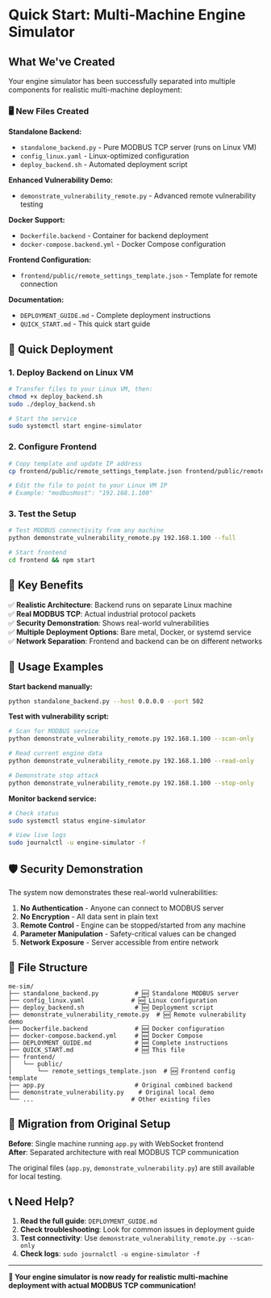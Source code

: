 # Quick Start: Multi-Machine Engine Simulator

## What We've Created

Your engine simulator has been successfully separated into multiple components for realistic multi-machine deployment:

### 🖥️ New Files Created

**Standalone Backend:**
- `standalone_backend.py` - Pure MODBUS TCP server (runs on Linux VM)
- `config_linux.yaml` - Linux-optimized configuration
- `deploy_backend.sh` - Automated deployment script

**Enhanced Vulnerability Demo:**
- `demonstrate_vulnerability_remote.py` - Advanced remote vulnerability testing

**Docker Support:**
- `Dockerfile.backend` - Container for backend deployment
- `docker-compose.backend.yml` - Docker Compose configuration

**Frontend Configuration:**
- `frontend/public/remote_settings_template.json` - Template for remote connection

**Documentation:**
- `DEPLOYMENT_GUIDE.md` - Complete deployment instructions
- `QUICK_START.md` - This quick start guide

## 🚀 Quick Deployment

### 1. Deploy Backend on Linux VM

```bash
# Transfer files to your Linux VM, then:
chmod +x deploy_backend.sh
sudo ./deploy_backend.sh

# Start the service
sudo systemctl start engine-simulator
```

### 2. Configure Frontend

```bash
# Copy template and update IP address
cp frontend/public/remote_settings_template.json frontend/public/remote_settings.json

# Edit the file to point to your Linux VM IP
# Example: "modbusHost": "192.168.1.100"
```

### 3. Test the Setup

```bash
# Test MODBUS connectivity from any machine
python demonstrate_vulnerability_remote.py 192.168.1.100 --full

# Start frontend
cd frontend && npm start
```

## 🎯 Key Benefits

✅ **Realistic Architecture**: Backend runs on separate Linux machine  
✅ **Real MODBUS TCP**: Actual industrial protocol packets  
✅ **Security Demonstration**: Shows real-world vulnerabilities  
✅ **Multiple Deployment Options**: Bare metal, Docker, or systemd service  
✅ **Network Separation**: Frontend and backend can be on different networks  

## 🔧 Usage Examples

**Start backend manually:**
```bash
python standalone_backend.py --host 0.0.0.0 --port 502
```

**Test with vulnerability script:**
```bash
# Scan for MODBUS service
python demonstrate_vulnerability_remote.py 192.168.1.100 --scan-only

# Read current engine data
python demonstrate_vulnerability_remote.py 192.168.1.100 --read-only

# Demonstrate stop attack
python demonstrate_vulnerability_remote.py 192.168.1.100 --stop-only
```

**Monitor backend service:**
```bash
# Check status
sudo systemctl status engine-simulator

# View live logs
sudo journalctl -u engine-simulator -f
```

## 🛡️ Security Demonstration

The system now demonstrates these real-world vulnerabilities:

1. **No Authentication** - Anyone can connect to MODBUS server
2. **No Encryption** - All data sent in plain text
3. **Remote Control** - Engine can be stopped/started from any machine
4. **Parameter Manipulation** - Safety-critical values can be changed
5. **Network Exposure** - Server accessible from entire network

## 📁 File Structure

```
me-sim/
├── standalone_backend.py          # 🆕 Standalone MODBUS server
├── config_linux.yaml             # 🆕 Linux configuration
├── deploy_backend.sh              # 🆕 Deployment script
├── demonstrate_vulnerability_remote.py  # 🆕 Remote vulnerability demo
├── Dockerfile.backend             # 🆕 Docker configuration
├── docker-compose.backend.yml     # 🆕 Docker Compose
├── DEPLOYMENT_GUIDE.md            # 🆕 Complete instructions
├── QUICK_START.md                 # 🆕 This file
├── frontend/
│   └── public/
│       └── remote_settings_template.json  # 🆕 Frontend config template
├── app.py                         # Original combined backend
├── demonstrate_vulnerability.py    # Original local demo
└── ...                           # Other existing files
```

## 🔄 Migration from Original Setup

**Before**: Single machine running `app.py` with WebSocket frontend  
**After**: Separated architecture with real MODBUS TCP communication

The original files (`app.py`, `demonstrate_vulnerability.py`) are still available for local testing.

## 📞 Need Help?

1. **Read the full guide**: `DEPLOYMENT_GUIDE.md`
2. **Check troubleshooting**: Look for common issues in deployment guide
3. **Test connectivity**: Use `demonstrate_vulnerability_remote.py --scan-only`
4. **Check logs**: `sudo journalctl -u engine-simulator -f`

---

**🎉 Your engine simulator is now ready for realistic multi-machine deployment with actual MODBUS TCP communication!** 